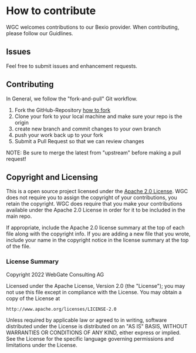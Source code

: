 # How to contribute #
WGC welcomes contributions to our Bexio provider. When contributing, please follow our Guidlines.

## Issues ##
Feel free to submit issues and enhancement requests. 

## Contributing ##
In General, we follow the "fork-and-pull" Git workflow.

1. Fork the GitHub-Repository  [how to fork](https://docs.github.com/en/get-started/quickstart/fork-a-repo)
2. Clone your fork to your local machine and make sure your repo is the origin
3. create new branch and commit changes to your own branch
4. push your work back up to your fork 
5. Submit a Pull Request so that we can review changes 

NOTE: Be sure to merge the latest from "upstream" before making a pull request!

## Copyright and Licensing ##
This is a open source project licensed under the [Apache 2.0 License](http://www.apache.org/licenses/LICENSE-2.0).
WGC does not require you to assign the copyright of your contributions, you retain the copyright. WGC does require that you make your contributions available under the Apache 2.0 License in order for it to be included in the main repo.

If appropriate, include the Apache 2.0 license summary at the top of each file along with the copyright info. If you are adding a new file that you wrote, include your name in the copyright notice in the license summary at the top of the file.
### License Summary ###
Copyright 2022 WebGate Consulting AG

Licensed under the Apache License, Version 2.0 (the "License");
you may not use this file except in compliance with the License.
You may obtain a copy of the License at

    http://www.apache.org/licenses/LICENSE-2.0

Unless required by applicable law or agreed to in writing, software
distributed under the License is distributed on an "AS IS" BASIS,
WITHOUT WARRANTIES OR CONDITIONS OF ANY KIND, either express or implied.
See the License for the specific language governing permissions and
limitations under the License.